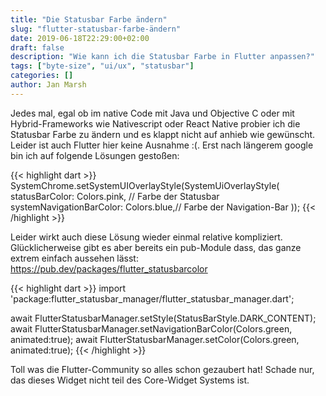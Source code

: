 ```yaml
---
title: "Die Statusbar Farbe ändern"
slug: "flutter-statusbar-farbe-ändern"
date: 2019-06-18T22:29:00+02:00
draft: false
description: "Wie kann ich die Statusbar Farbe in Flutter anpassen?"
tags: ["byte-size", "ui/ux", "statusbar"]
categories: []
author: Jan Marsh
---
```


Jedes mal, egal ob im native Code mit Java und Objective C oder mit Hybrid-Frameworks wie Nativescript oder React Native probier ich die Statusbar Farbe zu ändern und es klappt nicht auf anhieb wie gewünscht. Leider ist auch Flutter hier keine Ausnahme :(. Erst nach längerem google bin ich auf folgende Lösungen gestoßen:

{{< highlight dart >}}
SystemChrome.setSystemUIOverlayStyle(SystemUiOverlayStyle(
    statusBarColor: Colors.pink, // Farbe der Statusbar
    systemNavigationBarColor: Colors.blue,// Farbe der Navigation-Bar
));
{{< /highlight >}}

Leider wirkt auch diese Lösung wieder einmal relative kompliziert. Glücklicherweise gibt es aber bereits ein pub-Module dass, das ganze extrem einfach aussehen lässt:
https://pub.dev/packages/flutter_statusbarcolor

{{< highlight dart >}}
import 'package:flutter_statusbar_manager/flutter_statusbar_manager.dart';

await FlutterStatusbarManager.setStyle(StatusBarStyle.DARK_CONTENT);
await FlutterStatusbarManager.setNavigationBarColor(Colors.green, animated:true);
await FlutterStatusbarManager.setColor(Colors.green, animated:true);
{{< /highlight >}}

Toll was die Flutter-Community so alles schon gezaubert hat! Schade nur, das dieses Widget nicht teil des Core-Widget Systems ist.